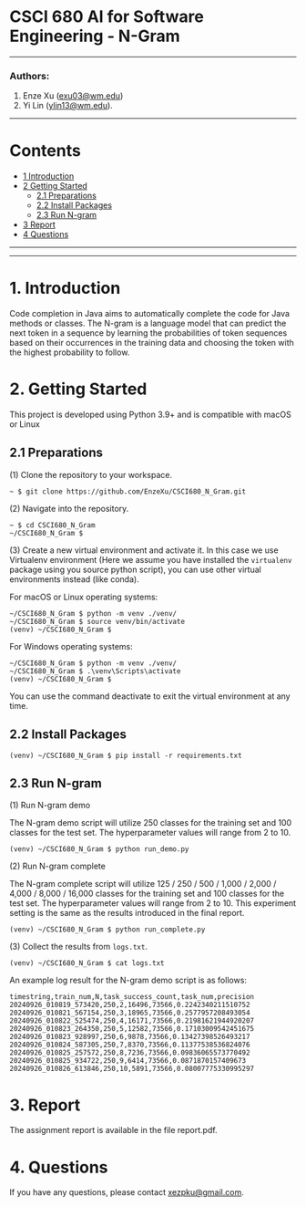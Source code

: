 CSCI 680 AI for Software Engineering - N-Gram
===

---

### Authors: 
1) Enze Xu (exu03@wm.edu)
2) Yi Lin (ylin13@wm.edu).

---

# Contents

* [1 Introduction](#1-introduction)
* [2 Getting Started](#2-getting-started)
  * [2.1 Preparations](#21-preparations)
  * [2.2 Install Packages](#22-install-packages)
  * [2.3 Run N-gram](#23-run-n-gram)
* [3 Report](#3-report)
* [4 Questions](#4-questions)

---


---

# 1. Introduction
Code completion in Java aims to automatically complete the code for Java methods or classes. The N-gram is a language model that can predict the next token in a sequence by learning the probabilities of token sequences based on their occurrences in the training data and choosing the token with the highest probability to follow.


# 2. Getting Started

This project is developed using Python 3.9+ and is compatible with macOS or Linux

## 2.1 Preparations

(1) Clone the repository to your workspace.

```shell
~ $ git clone https://github.com/EnzeXu/CSCI680_N_Gram.git
```

(2) Navigate into the repository.
```shell
~ $ cd CSCI680_N_Gram
~/CSCI680_N_Gram $
```

(3) Create a new virtual environment and activate it. In this case we use Virtualenv environment (Here we assume you have installed the `virtualenv` package using you source python script), you can use other virtual environments instead (like conda).

For macOS or Linux operating systems:
```shell
~/CSCI680_N_Gram $ python -m venv ./venv/
~/CSCI680_N_Gram $ source venv/bin/activate
(venv) ~/CSCI680_N_Gram $ 
```

For Windows operating systems:

```shell
~/CSCI680_N_Gram $ python -m venv ./venv/
~/CSCI680_N_Gram $ .\venv\Scripts\activate
(venv) ~/CSCI680_N_Gram $ 
```

You can use the command deactivate to exit the virtual environment at any time.

## 2.2 Install Packages

```shell
(venv) ~/CSCI680_N_Gram $ pip install -r requirements.txt
```

## 2.3 Run N-gram

(1) Run N-gram demo

The N-gram demo script will utilize 250 classes for the training set and 100 classes for the test set. The hyperparameter values will range from 2 to 10.

```shell
(venv) ~/CSCI680_N_Gram $ python run_demo.py
```

(2) Run N-gram complete

The N-gram complete script will utilize 125 / 250 / 500 / 1,000 / 2,000 / 4,000 / 8,000 / 16,000 classes for the training set and 100 classes for the test set. The hyperparameter values will range from 2 to 10. This experiment setting is the same as the results introduced in the final report.

```shell
(venv) ~/CSCI680_N_Gram $ python run_complete.py
```



(3) Collect the results from `logs.txt`.

```shell
(venv) ~/CSCI680_N_Gram $ cat logs.txt
```

An example log result for the N-gram demo script is as follows:
```text
timestring,train_num,N,task_success_count,task_num,precision
20240926_010819_573420,250,2,16496,73566,0.2242340211510752
20240926_010821_567154,250,3,18965,73566,0.2577957208493054
20240926_010822_525474,250,4,16171,73566,0.21981621944920207
20240926_010823_264350,250,5,12582,73566,0.17103009542451675
20240926_010823_928997,250,6,9878,73566,0.13427398526493217
20240926_010824_587305,250,7,8370,73566,0.11377538536824076
20240926_010825_257572,250,8,7236,73566,0.09836065573770492
20240926_010825_934722,250,9,6414,73566,0.0871870157409673
20240926_010826_613846,250,10,5891,73566,0.08007775330995297
```

# 3. Report

The assignment report is available in the file report.pdf.


# 4. Questions

If you have any questions, please contact xezpku@gmail.com.



